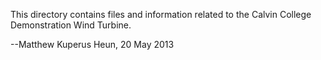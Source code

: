 This directory contains files and information related to the Calvin College Demonstration Wind Turbine.

--Matthew Kuperus Heun, 20 May 2013
